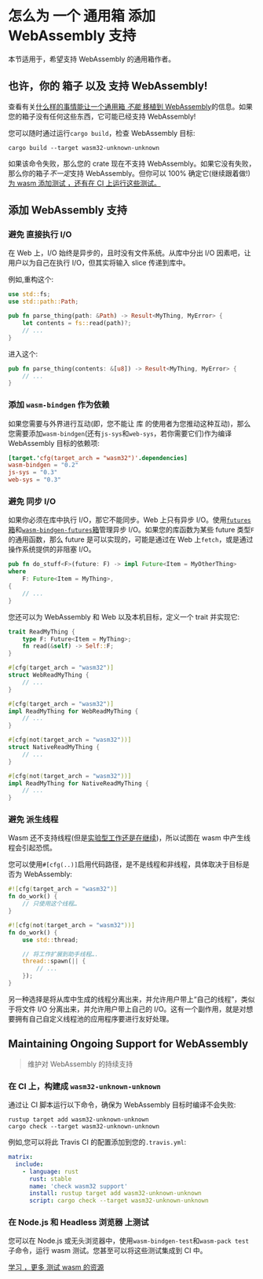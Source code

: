 # 怎么为 一个 通用箱 添加 WebAssembly 支持

本节适用于，希望支持 WebAssembly 的通用箱作者。

## 也许，你的 箱子 以及 支持 WebAssembly!

查看有关[什么样的事情能让一个通用箱 _不能_ 移植到 WebAssembly](./which-crates-work-with-wasm.zh.html)的信息。如果您的箱子没有任何这些东西，它可能已经支持 WebAssembly!

您可以随时通过运行`cargo build`，检查 WebAssembly 目标:

```
cargo build --target wasm32-unknown-unknown
```

如果该命令失败，那么您的 crate 现在不支持 WebAssembly。如果它没有失败，那么你的箱子*不一定*支持 WebAssembly。但你可以 100% 确定它(继续跟着做!)[为 wasm 添加测试 ，还有在 CI 上运行这些测试。](#maintaining-ongoing-support-for-webassembly)

## 添加 WebAssembly 支持

### 避免 直接执行 I/O

在 Web 上，I/O 始终是异步的，且时没有文件系统。从库中分出 I/O 因素吧，让用户以为自己在执行 I/O，但其实将输入 slice 传递到库中。

例如,重构这个:

```rust
use std::fs;
use std::path::Path;

pub fn parse_thing(path: &Path) -> Result<MyThing, MyError> {
    let contents = fs::read(path)?;
    // ...
}
```

进入这个:

```rust
pub fn parse_thing(contents: &[u8]) -> Result<MyThing, MyError> {
    // ...
}
```

### 添加 `wasm-bindgen` 作为依赖

如果您需要与外界进行互动(即，您不能让 库 的使用者为您推动这种互动)，那么您需要添加`wasm-bindgen`(还有`js-sys`和`web-sys`，若你需要它们)作为编译 WebAssembly 目标的依赖项:

```toml
[target.'cfg(target_arch = "wasm32")'.dependencies]
wasm-bindgen = "0.2"
js-sys = "0.3"
web-sys = "0.3"
```

### 避免 同步 I/O

如果你必须在库中执行 I/O，那它不能同步。Web 上只有异步 I/O。使用[`futures`箱](https://crates.io/crates/futures)和[`wasm-bindgen-futures`箱](https://rustwasm.github.io/wasm-bindgen/api/wasm_bindgen_futures/)管理异步 I/O。如果您的库函数为某些 future 类型`F`的通用函数，那么 future 是可以实现的，可能是通过在 Web 上`fetch`，或是通过操作系统提供的非阻塞 I/O。

```rust
pub fn do_stuff<F>(future: F) -> impl Future<Item = MyOtherThing>
where
    F: Future<Item = MyThing>,
{
    // ...
}
```

您还可以为 WebAssembly 和 Web 以及本机目标，定义一个 trait 并实现它:

```rust
trait ReadMyThing {
    type F: Future<Item = MyThing>;
    fn read(&self) -> Self::F;
}

#[cfg(target_arch = "wasm32")]
struct WebReadMyThing {
    // ...
}

#[cfg(target_arch = "wasm32")]
impl ReadMyThing for WebReadMyThing {
    // ...
}

#[cfg(not(target_arch = "wasm32"))]
struct NativeReadMyThing {
    // ...
}

#[cfg(not(target_arch = "wasm32"))]
impl ReadMyThing for NativeReadMyThing {
    // ...
}
```

### 避免 派生线程

Wasm 还不支持线程(但是[实验型工作还是在继续](https://rustwasm.github.io/2018/10/24/multithreading-rust-and-wasm.html))，所以试图在 wasm 中产生线程会引起恐慌。

您可以使用`#[cfg(..)]`启用代码路径，是不是线程和非线程，具体取决于目标是否为 WebAssembly:

```rust
#![cfg(target_arch = "wasm32")]
fn do_work() {
    // 只使用这个线程…
}

#![cfg(not(target_arch = "wasm32"))]
fn do_work() {
    use std::thread;

    // 将工作扩展到助手线程….
    thread::spawn(|| {
        // ...
    });
}
```

另一种选择是将从库中生成的线程分离出来，并允许用户带上“自己的线程”，类似于将文件 I/O 分离出来，并允许用户带上自己的 I/O。这有一个副作用，就是对想要拥有自己自定义线程池的应用程序要进行友好处理。

## Maintaining Ongoing Support for WebAssembly

> 维护对 WebAssembly 的持续支持

### 在 CI 上，构建成 `wasm32-unknown-unknown`

通过让 CI 脚本运行以下命令，确保为 WebAssembly 目标时编译不会失败:

```
rustup target add wasm32-unknown-unknown
cargo check --target wasm32-unknown-unknown
```

例如,您可以将此 Travis CI 的配置添加到您的`.travis.yml`:

```yaml
matrix:
  include:
    - language: rust
      rust: stable
      name: 'check wasm32 support'
      install: rustup target add wasm32-unknown-unknown
      script: cargo check --target wasm32-unknown-unknown
```

### 在 Node.js 和 Headless 浏览器 上测试

您可以在 Node.js 或无头浏览器中，使用`wasm-bindgen-test`和`wasm-pack test`子命令，运行 wasm 测试。您甚至可以将这些测试集成到 CI 中。

[学习 ，更多 测试 wasm 的资源](https://rustwasm.github.io/wasm-bindgen/wasm-bindgen-test/index.html)
